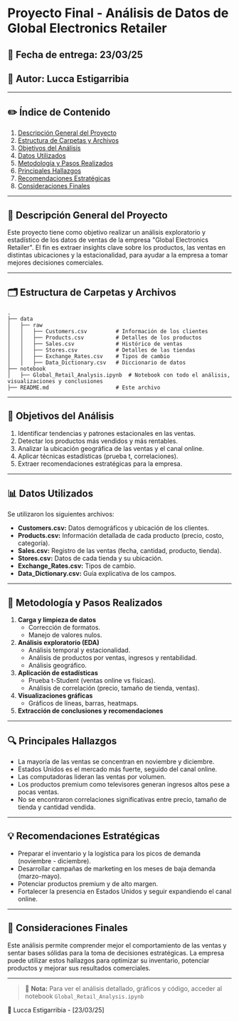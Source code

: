 # Proyecto Final - Análisis de Datos de Global Electronics Retailer

## 📅 Fecha de entrega: 23/03/25

## 🔎 Autor: Lucca Estigarribia

---

## ✏️ **Índice de Contenido**

1. [Descripción General del Proyecto](#-descripción-general-del-proyecto)
2. [Estructura de Carpetas y Archivos](#-estructura-de-carpetas-y-archivos)
3. [Objetivos del Análisis](#-objetivos-del-análisis)
4. [Datos Utilizados](#-datos-utilizados)
5. [Metodología y Pasos Realizados](#-metodología-y-pasos-realizados)
6. [Principales Hallazgos](#-principales-hallazgos)
7. [Recomendaciones Estratégicas](#-recomendaciones-estratégicas)
8. [Consideraciones Finales](#-consideraciones-finales)

---

## 📅 **Descripción General del Proyecto**

Este proyecto tiene como objetivo realizar un análisis exploratorio y estadístico de los datos de ventas de la empresa "Global Electronics Retailer". El fin es extraer insights clave sobre los productos, las ventas en distintas ubicaciones y la estacionalidad, para ayudar a la empresa a tomar mejores decisiones comerciales.

---

## 🗂 **Estructura de Carpetas y Archivos**

```
.
├── data
│   ├── raw
│   │   ├── Customers.csv         # Información de los clientes
│   │   ├── Products.csv          # Detalles de los productos
│   │   ├── Sales.csv             # Histórico de ventas
│   │   ├── Stores.csv            # Detalles de las tiendas
│   │   ├── Exchange_Rates.csv    # Tipos de cambio
│   │   ├── Data_Dictionary.csv   # Diccionario de datos
├── notebook
│   ├── Global_Retail_Analysis.ipynb  # Notebook con todo el análisis, visualizaciones y conclusiones
├── README.md                     # Este archivo
```

---

## 🎯 **Objetivos del Análisis**

1. Identificar tendencias y patrones estacionales en las ventas.
2. Detectar los productos más vendidos y más rentables.
3. Analizar la ubicación geográfica de las ventas y el canal online.
4. Aplicar técnicas estadísticas (prueba t, correlaciones).
5. Extraer recomendaciones estratégicas para la empresa.

---

## 📊 **Datos Utilizados**

Se utilizaron los siguientes archivos:

- **Customers.csv:** Datos demográficos y ubicación de los clientes.
- **Products.csv:** Información detallada de cada producto (precio, costo, categoría).
- **Sales.csv:** Registro de las ventas (fecha, cantidad, producto, tienda).
- **Stores.csv:** Datos de cada tienda y su ubicación.
- **Exchange_Rates.csv:** Tipos de cambio.
- **Data_Dictionary.csv:** Guía explicativa de los campos.

---

## 🧰 **Metodología y Pasos Realizados**

1. **Carga y limpieza de datos**
    - Corrección de formatos.
    - Manejo de valores nulos.
2. **Análisis exploratorio (EDA)**
    - Análisis temporal y estacionalidad.
    - Análisis de productos por ventas, ingresos y rentabilidad.
    - Análisis geográfico.
3. **Aplicación de estadísticas**
    - Prueba t-Student (ventas online vs físicas).
    - Análisis de correlación (precio, tamaño de tienda, ventas).
4. **Visualizaciones gráficas**
    - Gráficos de líneas, barras, heatmaps.
5. **Extracción de conclusiones y recomendaciones**

---

## 🔍 **Principales Hallazgos**

- La mayoría de las ventas se concentran en noviembre y diciembre.
- Estados Unidos es el mercado más fuerte, seguido del canal online.
- Las computadoras lideran las ventas por volumen.
- Los productos premium como televisores generan ingresos altos pese a pocas ventas.
- No se encontraron correlaciones significativas entre precio, tamaño de tienda y cantidad vendida.

---

## 💡 **Recomendaciones Estratégicas**

- Preparar el inventario y la logística para los picos de demanda (noviembre - diciembre).
- Desarrollar campañas de marketing en los meses de baja demanda (marzo-mayo).
- Potenciar productos premium y de alto margen.
- Fortalecer la presencia en Estados Unidos y seguir expandiendo el canal online.

---

## 📅 **Consideraciones Finales**

Este análisis permite comprender mejor el comportamiento de las ventas y sentar bases sólidas para la toma de decisiones estratégicas. La empresa puede utilizar estos hallazgos para optimizar su inventario, potenciar productos y mejorar sus resultados comerciales.

---

> 📃 **Nota:** Para ver el análisis detallado, gráficos y código, acceder al notebook `Global_Retail_Analysis.ipynb`

📅 Lucca Estigarribia - [23/03/25]
